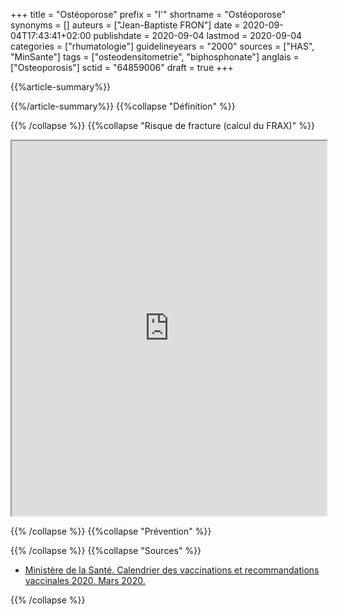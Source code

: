 +++
title = "Ostéoporose"
prefix = "l'"
shortname = "Ostéoporose"
synonyms = []
auteurs = ["Jean-Baptiste FRON"]
date = 2020-09-04T17:43:41+02:00
publishdate = 2020-09-04
lastmod = 2020-09-04
categories = ["rhumatologie"]
guidelineyears = "2000"
sources = ["HAS", "MinSante"]
tags = ["osteodensitometrie", "biphosphonate"]
anglais = ["Osteoporosis"]
sctid = "64859006"
draft = true
+++

{{%article-summary%}}



{{%/article-summary%}}
{{%collapse "Définition" %}}



{{% /collapse %}}
{{%collapse "Risque de fracture (calcul du FRAX)" %}}

<div class="border rounded">
  <iframe class="border-0" src="https://www.sheffield.ac.uk/FRAX/tool.aspx?country=12" allowfullscreen width="100%" height="600px" laoding="lazy"></iframe>
</div>

{{% /collapse %}}
{{%collapse "Prévention" %}}


{{% /collapse %}}
{{%collapse "Sources" %}}

- [Ministère de la Santé. Calendrier des vaccinations et recommandations vaccinales 2020. Mars 2020.](//solidarites-sante.gouv.fr/IMG/pdf/calendrier_vaccinal_29juin20.pdf)

{{% /collapse %}}
